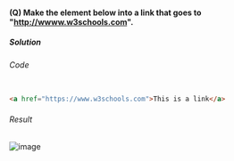#### (Q) Make the element below into a link that goes to "http://wwww.w3schools.com".

<h5>Solution</h5>

###### Code

```HTML

<a href="https://www.w3schools.com">This is a link</a>

```

###### Result

![image](https://github.com/gurjeetsinghvirdee/W3Schools-Frontend-Development-Exercises/assets/73753957/1e7f125d-5284-4b0a-b9db-38e826c7e36a)
